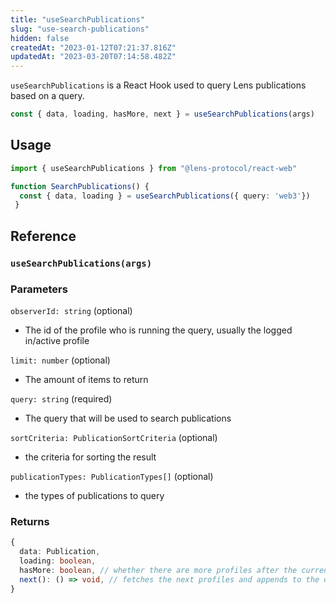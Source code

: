```yaml
---
title: "useSearchPublications"
slug: "use-search-publications"
hidden: false
createdAt: "2023-01-12T07:21:37.816Z"
updatedAt: "2023-03-20T07:14:58.482Z"
---
```

`useSearchPublications` is a React Hook used to query Lens publications based on a query. 

```typescript
const { data, loading, hasMore, next } = useSearchPublications(args)
```



## Usage

```typescript TypeScript
import { useSearchPublications } from "@lens-protocol/react-web"

function SearchPublications() {
  const { data, loading } = useSearchPublications({ query: 'web3'})
 }
```



## Reference

### `useSearchPublications(args)`

### Parameters

`observerId: string` (optional)

- The id of the profile who is running the query, usually the logged in/active profile

`limit: number` (optional)

- The amount of items to return

`query: string` (required)

- The query that will be used to search publications

`sortCriteria: PublicationSortCriteria` (optional)

- the criteria for sorting the result

`publicationTypes: PublicationTypes[]` (optional)

- the types of publications to query

### Returns

```typescript
{
  data: Publication,
  loading: boolean,
  hasMore: boolean, // whether there are more profiles after the current batch
  next(): () => void, // fetches the next profiles and appends to the data
}
```
